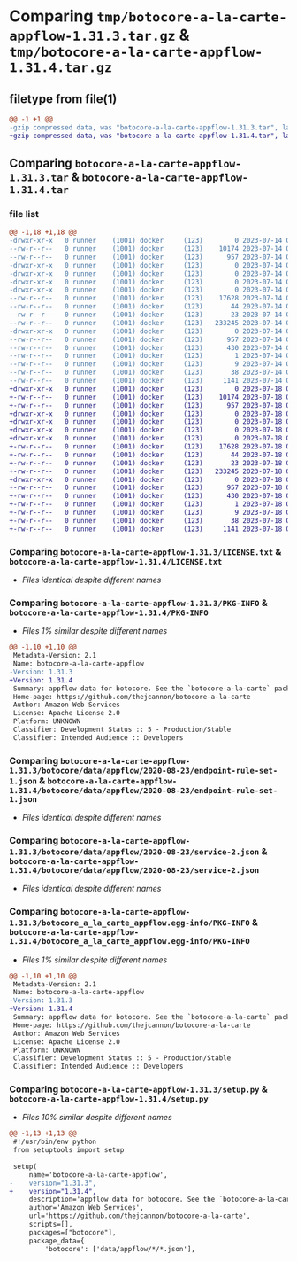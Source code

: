 # Comparing `tmp/botocore-a-la-carte-appflow-1.31.3.tar.gz` & `tmp/botocore-a-la-carte-appflow-1.31.4.tar.gz`

## filetype from file(1)

```diff
@@ -1 +1 @@
-gzip compressed data, was "botocore-a-la-carte-appflow-1.31.3.tar", last modified: Fri Jul 14 01:45:55 2023, max compression
+gzip compressed data, was "botocore-a-la-carte-appflow-1.31.4.tar", last modified: Tue Jul 18 01:54:58 2023, max compression
```

## Comparing `botocore-a-la-carte-appflow-1.31.3.tar` & `botocore-a-la-carte-appflow-1.31.4.tar`

### file list

```diff
@@ -1,18 +1,18 @@
-drwxr-xr-x   0 runner    (1001) docker     (123)        0 2023-07-14 01:45:55.378504 botocore-a-la-carte-appflow-1.31.3/
--rw-r--r--   0 runner    (1001) docker     (123)    10174 2023-07-14 01:45:55.000000 botocore-a-la-carte-appflow-1.31.3/LICENSE.txt
--rw-r--r--   0 runner    (1001) docker     (123)      957 2023-07-14 01:45:55.378504 botocore-a-la-carte-appflow-1.31.3/PKG-INFO
-drwxr-xr-x   0 runner    (1001) docker     (123)        0 2023-07-14 01:45:55.374504 botocore-a-la-carte-appflow-1.31.3/botocore/
-drwxr-xr-x   0 runner    (1001) docker     (123)        0 2023-07-14 01:45:55.374504 botocore-a-la-carte-appflow-1.31.3/botocore/data/
-drwxr-xr-x   0 runner    (1001) docker     (123)        0 2023-07-14 01:45:55.374504 botocore-a-la-carte-appflow-1.31.3/botocore/data/appflow/
-drwxr-xr-x   0 runner    (1001) docker     (123)        0 2023-07-14 01:45:55.374504 botocore-a-la-carte-appflow-1.31.3/botocore/data/appflow/2020-08-23/
--rw-r--r--   0 runner    (1001) docker     (123)    17628 2023-07-14 01:45:44.000000 botocore-a-la-carte-appflow-1.31.3/botocore/data/appflow/2020-08-23/endpoint-rule-set-1.json
--rw-r--r--   0 runner    (1001) docker     (123)       44 2023-07-14 01:45:44.000000 botocore-a-la-carte-appflow-1.31.3/botocore/data/appflow/2020-08-23/examples-1.json
--rw-r--r--   0 runner    (1001) docker     (123)       23 2023-07-14 01:45:44.000000 botocore-a-la-carte-appflow-1.31.3/botocore/data/appflow/2020-08-23/paginators-1.json
--rw-r--r--   0 runner    (1001) docker     (123)   233245 2023-07-14 01:45:44.000000 botocore-a-la-carte-appflow-1.31.3/botocore/data/appflow/2020-08-23/service-2.json
-drwxr-xr-x   0 runner    (1001) docker     (123)        0 2023-07-14 01:45:55.378504 botocore-a-la-carte-appflow-1.31.3/botocore_a_la_carte_appflow.egg-info/
--rw-r--r--   0 runner    (1001) docker     (123)      957 2023-07-14 01:45:55.000000 botocore-a-la-carte-appflow-1.31.3/botocore_a_la_carte_appflow.egg-info/PKG-INFO
--rw-r--r--   0 runner    (1001) docker     (123)      430 2023-07-14 01:45:55.000000 botocore-a-la-carte-appflow-1.31.3/botocore_a_la_carte_appflow.egg-info/SOURCES.txt
--rw-r--r--   0 runner    (1001) docker     (123)        1 2023-07-14 01:45:55.000000 botocore-a-la-carte-appflow-1.31.3/botocore_a_la_carte_appflow.egg-info/dependency_links.txt
--rw-r--r--   0 runner    (1001) docker     (123)        9 2023-07-14 01:45:55.000000 botocore-a-la-carte-appflow-1.31.3/botocore_a_la_carte_appflow.egg-info/top_level.txt
--rw-r--r--   0 runner    (1001) docker     (123)       38 2023-07-14 01:45:55.378504 botocore-a-la-carte-appflow-1.31.3/setup.cfg
--rw-r--r--   0 runner    (1001) docker     (123)     1141 2023-07-14 01:45:55.000000 botocore-a-la-carte-appflow-1.31.3/setup.py
+drwxr-xr-x   0 runner    (1001) docker     (123)        0 2023-07-18 01:54:58.364167 botocore-a-la-carte-appflow-1.31.4/
+-rw-r--r--   0 runner    (1001) docker     (123)    10174 2023-07-18 01:54:58.000000 botocore-a-la-carte-appflow-1.31.4/LICENSE.txt
+-rw-r--r--   0 runner    (1001) docker     (123)      957 2023-07-18 01:54:58.364167 botocore-a-la-carte-appflow-1.31.4/PKG-INFO
+drwxr-xr-x   0 runner    (1001) docker     (123)        0 2023-07-18 01:54:58.364167 botocore-a-la-carte-appflow-1.31.4/botocore/
+drwxr-xr-x   0 runner    (1001) docker     (123)        0 2023-07-18 01:54:58.364167 botocore-a-la-carte-appflow-1.31.4/botocore/data/
+drwxr-xr-x   0 runner    (1001) docker     (123)        0 2023-07-18 01:54:58.364167 botocore-a-la-carte-appflow-1.31.4/botocore/data/appflow/
+drwxr-xr-x   0 runner    (1001) docker     (123)        0 2023-07-18 01:54:58.364167 botocore-a-la-carte-appflow-1.31.4/botocore/data/appflow/2020-08-23/
+-rw-r--r--   0 runner    (1001) docker     (123)    17628 2023-07-18 01:54:49.000000 botocore-a-la-carte-appflow-1.31.4/botocore/data/appflow/2020-08-23/endpoint-rule-set-1.json
+-rw-r--r--   0 runner    (1001) docker     (123)       44 2023-07-18 01:54:49.000000 botocore-a-la-carte-appflow-1.31.4/botocore/data/appflow/2020-08-23/examples-1.json
+-rw-r--r--   0 runner    (1001) docker     (123)       23 2023-07-18 01:54:49.000000 botocore-a-la-carte-appflow-1.31.4/botocore/data/appflow/2020-08-23/paginators-1.json
+-rw-r--r--   0 runner    (1001) docker     (123)   233245 2023-07-18 01:54:49.000000 botocore-a-la-carte-appflow-1.31.4/botocore/data/appflow/2020-08-23/service-2.json
+drwxr-xr-x   0 runner    (1001) docker     (123)        0 2023-07-18 01:54:58.364167 botocore-a-la-carte-appflow-1.31.4/botocore_a_la_carte_appflow.egg-info/
+-rw-r--r--   0 runner    (1001) docker     (123)      957 2023-07-18 01:54:58.000000 botocore-a-la-carte-appflow-1.31.4/botocore_a_la_carte_appflow.egg-info/PKG-INFO
+-rw-r--r--   0 runner    (1001) docker     (123)      430 2023-07-18 01:54:58.000000 botocore-a-la-carte-appflow-1.31.4/botocore_a_la_carte_appflow.egg-info/SOURCES.txt
+-rw-r--r--   0 runner    (1001) docker     (123)        1 2023-07-18 01:54:58.000000 botocore-a-la-carte-appflow-1.31.4/botocore_a_la_carte_appflow.egg-info/dependency_links.txt
+-rw-r--r--   0 runner    (1001) docker     (123)        9 2023-07-18 01:54:58.000000 botocore-a-la-carte-appflow-1.31.4/botocore_a_la_carte_appflow.egg-info/top_level.txt
+-rw-r--r--   0 runner    (1001) docker     (123)       38 2023-07-18 01:54:58.364167 botocore-a-la-carte-appflow-1.31.4/setup.cfg
+-rw-r--r--   0 runner    (1001) docker     (123)     1141 2023-07-18 01:54:58.000000 botocore-a-la-carte-appflow-1.31.4/setup.py
```

### Comparing `botocore-a-la-carte-appflow-1.31.3/LICENSE.txt` & `botocore-a-la-carte-appflow-1.31.4/LICENSE.txt`

 * *Files identical despite different names*

### Comparing `botocore-a-la-carte-appflow-1.31.3/PKG-INFO` & `botocore-a-la-carte-appflow-1.31.4/PKG-INFO`

 * *Files 1% similar despite different names*

```diff
@@ -1,10 +1,10 @@
 Metadata-Version: 2.1
 Name: botocore-a-la-carte-appflow
-Version: 1.31.3
+Version: 1.31.4
 Summary: appflow data for botocore. See the `botocore-a-la-carte` package for more info.
 Home-page: https://github.com/thejcannon/botocore-a-la-carte
 Author: Amazon Web Services
 License: Apache License 2.0
 Platform: UNKNOWN
 Classifier: Development Status :: 5 - Production/Stable
 Classifier: Intended Audience :: Developers
```

### Comparing `botocore-a-la-carte-appflow-1.31.3/botocore/data/appflow/2020-08-23/endpoint-rule-set-1.json` & `botocore-a-la-carte-appflow-1.31.4/botocore/data/appflow/2020-08-23/endpoint-rule-set-1.json`

 * *Files identical despite different names*

### Comparing `botocore-a-la-carte-appflow-1.31.3/botocore/data/appflow/2020-08-23/service-2.json` & `botocore-a-la-carte-appflow-1.31.4/botocore/data/appflow/2020-08-23/service-2.json`

 * *Files identical despite different names*

### Comparing `botocore-a-la-carte-appflow-1.31.3/botocore_a_la_carte_appflow.egg-info/PKG-INFO` & `botocore-a-la-carte-appflow-1.31.4/botocore_a_la_carte_appflow.egg-info/PKG-INFO`

 * *Files 1% similar despite different names*

```diff
@@ -1,10 +1,10 @@
 Metadata-Version: 2.1
 Name: botocore-a-la-carte-appflow
-Version: 1.31.3
+Version: 1.31.4
 Summary: appflow data for botocore. See the `botocore-a-la-carte` package for more info.
 Home-page: https://github.com/thejcannon/botocore-a-la-carte
 Author: Amazon Web Services
 License: Apache License 2.0
 Platform: UNKNOWN
 Classifier: Development Status :: 5 - Production/Stable
 Classifier: Intended Audience :: Developers
```

### Comparing `botocore-a-la-carte-appflow-1.31.3/setup.py` & `botocore-a-la-carte-appflow-1.31.4/setup.py`

 * *Files 10% similar despite different names*

```diff
@@ -1,13 +1,13 @@
 #!/usr/bin/env python
 from setuptools import setup
 
 setup(
     name='botocore-a-la-carte-appflow',
-    version="1.31.3",
+    version="1.31.4",
     description='appflow data for botocore. See the `botocore-a-la-carte` package for more info.',
     author='Amazon Web Services',
     url='https://github.com/thejcannon/botocore-a-la-carte',
     scripts=[],
     packages=["botocore"],
     package_data={
         'botocore': ['data/appflow/*/*.json'],
```

